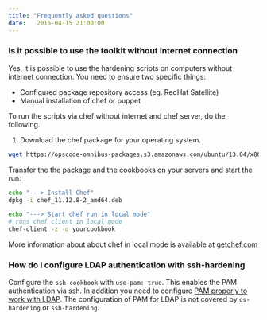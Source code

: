 ```yaml
---
title: "Frequently asked questions"
date:   2015-04-15 21:00:00
---
```


### Is it possible to use the toolkit without internet connection

Yes, it is possible to use the hardening scripts on computers without internet connection. You need to ensure two specific things:

 * Configured package repository access (eg. RedHat Satellite)
 * Manual installation of chef or puppet

To run the scripts via chef without internet and chef server, do the following.

1. Download the chef package for your operating system.

```bash
wget https://opscode-omnibus-packages.s3.amazonaws.com/ubuntu/13.04/x86_64/chef_11.12.8-2_amd64.deb
```

Transfer the the package and the cookbooks on your servers and start the run:

```bash
echo "---> Install Chef"
dpkg -i chef_11.12.8-2_amd64.deb

echo "---> Start chef run in local mode"
# runs chef client in local mode
chef-client -z -o yourcookbook
```

More information about about chef in local mode is available at [getchef.com](http://www.getchef.com/blog/2013/10/31/chef-client-z-from-zero-to-chef-in-8-5-seconds/)

### How do I configure LDAP authentication with ssh-hardening

Configure the `ssh-cookbook` with `use-pam: true`. This enables the PAM authentication via ssh. In addition you need to configure [PAM properly to work with LDAP](https://access.redhat.com/documentation/en-US/Red_Hat_Enterprise_Linux/6/html/Deployment_Guide/ch-Directory_Servers.html#s2-ldap-pam). The configuration of PAM for LDAP is not covered by `os-hardening` or `ssh-hardening`.
